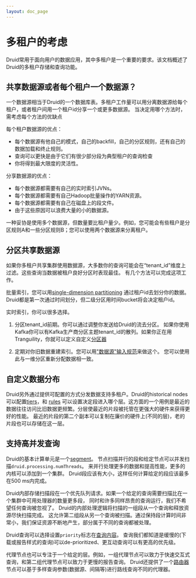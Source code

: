 ```yaml
---
layout: doc_page
---
```

# 多租户的考虑
Druid常用于面向用户的数据应用，其中多租户是一个重要的要求。该文档概述了Druid的多租户存储和查询功能。
## 共享数据源或者每个租户一个数据源？

一个数据源相当于Druid的一个数据库表。多租户工作量可以用分离数据源给每个租户，或者租户间用一个租户id分享一个或更多数据源。
当决定用哪个方法时，需考虑每个方法的优缺点

每个租户数据源的优点：
- 每个数据源有他自己的模式，自己的backfill，自己的分区规则，还有自己的数据加载和终止规则。
- 查询可以更快是由于它们有很少部分段为典型租户的查询检查
- 你将得到最大限度的灵活性。

分享数据源的优点：

- 每个数据源都需要有自己的实时索引JVNs。
- 每个数据源都需要有自己Hadoop批量操作的YARN资源。
- 每个数据源都需要有自己在磁盘上的段文件。
- 由于这些原因可以浪费大量的小的数据源。


一种妥协是使用多个数据源，但数量要比租户量少。例如，您可能会有些租户是分区规则A和一些分区规则B；您可以使用两个数据源来分离租户。

## 分区共享数据源

如果你多租户共享集群使用数据源，大多数你的查询可能会在“tenant_id”维度上过滤。这些查询当数据被租户良好分区时表现最佳。
有几个方法可以完成这项工作。

批量索引，您可以用[single-dimension partitioning](../indexing/batch-ingestion.html#single-dimension-partitioning)
通过租户id去划分你的数据。Druid都是第一次通过时间划分，但二级分区用时间bucket将会决定租户id。

实时索引，你可以很多选择。
1. 分区tenant_id前期。你可以通过调整你发送给Druid的流去分区。
如果你使用Kafka你可以有Kafka生产商分区主题tenant_id的散列。如果你正在用Tranguility，你就可以定义自定义[分区器](http://static.druid.io/tranquility/api/latest/#com.metamx.tranquility.partition.Partitioner)

2. 定期对你旧数据重建索引。您可以用["数据源"输入规范](../ingestion/batch-ingestion.html#datasource)来做这个。
您可以使用此与一维分区重新分配数据相一致。
## 自定义数据分布

Druid另外通过提供可配置的方式分发数据支持多租户。Druid的historical nodes可以配置[tiers](../operations/rule-configuration.html)，和 [rules](../operations/rule-configuration.html) 
可以设置决定段进入哪个层。这方面的一个用例是最近的数据往往访问比旧数据更频繁。分层使最近的片段被托管在更强大的硬件来获得更好的性能。
最近的片段的第二个副本可以复制在廉价的硬件上(不同的层)，老的片段也可以存储在这一层。
## 支持高并发查询

Druid的基本计算单元是一个[segment](../design/segments.html)。
节点扫描并行的段和给定节点可以并发扫描`druid.processing.numThreads`。
来并行处理更多的数据和提高性能，更多的内核可以添加到一个集群。
Druid段应该有大小，这样任何计算给定的段应该最多在500 ms内完成。

Druid内部存储扫描段在一个优先队列请求。如果一个给定的查询需要扫描比在一个集群中可用处理器的数量更多段，
同时和许多同样昂贵的查询运行，我们不希望任何查询被忽视了。
Druid的内部处理逻辑将扫描的一组段从一个查询和释放资源尽快扫描完成。
这允许第二组段从另一个查询被扫描。通过保持段计算时间非常小，我们保证资源不断地产生，部分属于不同的查询都被处理。


Druid查询可以选择设置`priority`标志在[查询内容](../querying/query-context.html)。
查询我们都知道是缓慢的(下载或报告样式的查询)可以de-prioritized、更互动查询可以有更高的优先级。

代理节点也可以专注于一个给定的层。例如，一组代理节点可以致力于快速交互式查询，和第二组代理节点可以致力于更慢的报告查询。
Druid还提供了一个[路由器](../development/router.html)节点可以基于多样查询参数(数据源、间隔等)进行路线查询不同的代理器。